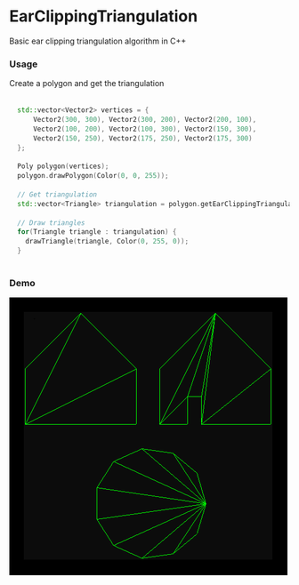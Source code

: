# EarClippingTriangulation
Basic ear clipping triangulation algorithm in C++

### Usage
Create a polygon and get the triangulation

```cpp

  std::vector<Vector2> vertices = {
      Vector2(300, 300), Vector2(300, 200), Vector2(200, 100), 
      Vector2(100, 200), Vector2(100, 300), Vector2(150, 300), 
      Vector2(150, 250), Vector2(175, 250), Vector2(175, 300)
  };

  Poly polygon(vertices);
  polygon.drawPolygon(Color(0, 0, 255));
  
  // Get triangulation
  std::vector<Triangle> triangulation = polygon.getEarClippingTriangulation();
  
  // Draw triangles
  for(Triangle triangle : triangulation) {
    drawTriangle(triangle, Color(0, 255, 0));
  }
  
```
### Demo
![alt text](https://github.com/MorcilloSanz/EarClippingTriangulation/blob/main/img/demo.png)  
